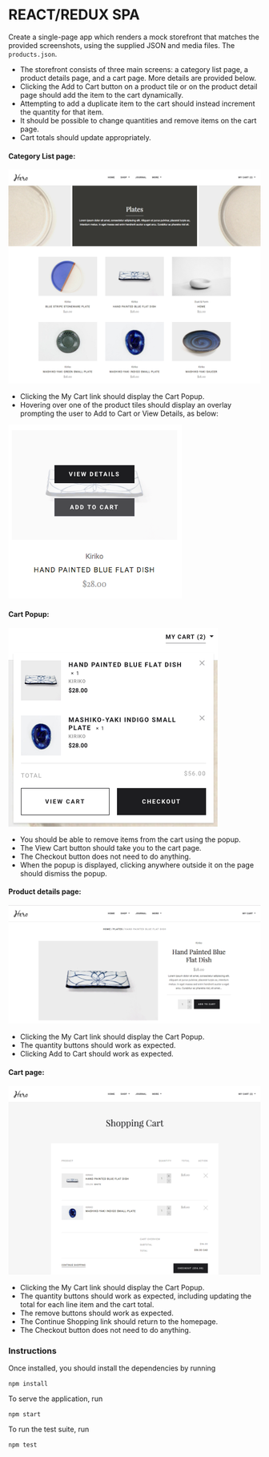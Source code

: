 # REACT/REDUX SPA

Create a single-page app which renders a mock storefront that matches the provided screenshots, using the
supplied JSON and media files. The `products.json`.
* The storefront consists of three main screens: a category list page, a product details page, and a cart page. More
  details are provided below.
* Clicking the Add to Cart button on a product tile or on the product detail page should add the item to the cart
  dynamically.
* Attempting to add a duplicate item to the cart should instead increment the quantity for that item.
* It should be possible to change quantities and remove items on the cart page.
* Cart totals should update appropriately.

#### Category List page:
![](./screens/category-page.png)
* Clicking the My Cart link should display the Cart Popup.
* Hovering over one of the product tiles should display an overlay prompting the user to Add to Cart or View Details,
  as below:

![](./screens/product-tile-overlay.png)

#### Cart Popup:
![](./screens/cart-popup.png)
* You should be able to remove items from the cart using the popup.
* The View Cart button should take you to the cart page.
* The Checkout button does not need to do anything.
* When the popup is displayed, clicking anywhere outside it on the page should dismiss the popup.

#### Product details page:
![](./screens/product-details.png)
* Clicking the My Cart link should display the Cart Popup.
* The quantity buttons should work as expected.
* Clicking Add to Cart should work as expected.

#### Cart page:
![](./screens/cart.png)
* Clicking the My Cart link should display the Cart Popup.
* The quantity buttons should work as expected, including updating the total for each line item and the cart total.
* The remove buttons should work as expected.
* The Continue Shopping link should return to the homepage.
* The Checkout button does not need to do anything.

### Instructions

Once installed, you should install the dependencies by running
```
npm install
```

To serve the application, run
```
npm start
```

To run the test suite, run
```
npm test
```
